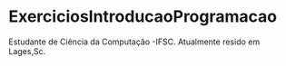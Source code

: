 # ExerciciosIntroducaoProgramacao
Estudante de Ciência da Computação -IFSC.
Atualmente resido em Lages,Sc.

